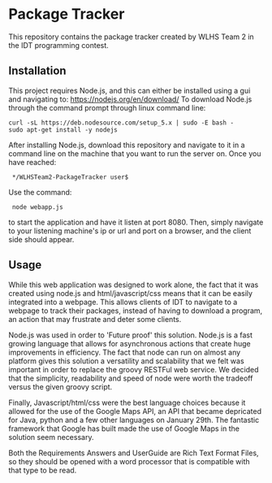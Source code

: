 # Package Tracker

This repository contains the package tracker created by WLHS Team 2 in the IDT programming contest.

## Installation

This project requires Node.js, and this can either be installed using a gui and navigating to:
https://nodejs.org/en/download/
To download Node.js through the command prompt through linux command line:

```
curl -sL https://deb.nodesource.com/setup_5.x | sudo -E bash -
sudo apt-get install -y nodejs
```

After installing Node.js, download this repository and navigate to it in a command line on the machine
that you want to run the server on.
Once you have reached:
```
 */WLHSTeam2-PackageTracker user$ 
```
Use the command:
```
 node webapp.js
```
to start the application and have it listen at port 8080.
Then, simply navigate to your listening machine's ip or url and port on a browser, and the client side
should appear.

## Usage

While this web application was designed to work alone, the fact that it was created using node.js and html/javascript/css means
that it can be easily integrated into a webpage. This allows clients of IDT to navigate to a webpage to track their packages, instead
of having to download a program, an action that may frustrate and deter some clients. 

Node.js was used in order to 'Future proof' this solution. Node.js is a fast growing language that allows for asynchronous actions
that create huge improvements in efficiency. The fact that node can run on almost any platform gives this solution a versatility and scalability that we felt was important in order to replace the groovy RESTFul web service. We decided that the simplicity, 
readability and speed of node were worth the tradeoff versus the given groovy script.

Finally, Javascript/html/css were the best language choices because it allowed for the use of the Google Maps API, an API that became
depricated for Java, python and a few other languages on January 29th. The fantastic framework that Google has built made the use
of Google Maps in the solution seem necessary.

Both the Requirements Answers and UserGuide are Rich Text Format Files, so they should be opened with a word processor that is compatible with that type to be read.
